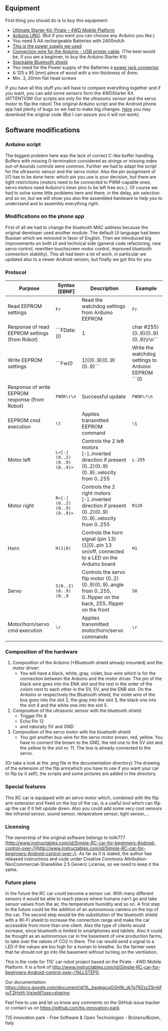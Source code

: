 ## Equipment

First thing you should do is to buy this equipment:

* [Ultimate Starter Kit: Pirate – 4WD Mobile Platform](http://www.google.com/url?q=http%3A%2F%2Fwww.ebay.it%2Fitm%2FUltimate-Starter-Kit-4WD-Robot-Car-DFRobot-Robotics-Platform-without-Arduino-%2F161177884052%3Fpt%3DUK_Computing_Other_Computing_Networking%26hash%3Ditem2586f35594&sa=D&sntz=1&usg=AFQjCNFsclWrIZmguzXOZ2l50J0sR6UQaw)
* [Arduino UNO](http://www.google.com/url?q=http%3A%2F%2Fwww.exp-tech.de%2FMainboards%2FArduino-Uno-R3.html&sa=D&sntz=1&usg=AFQjCNHGArFMFaQnLCd8ewy8VN35o50w6A). (But if you want you can choose any Arduino you like.)
* You need 5 AA rechargeable Batteries with 2400mA/h
* [This is the power supply we used](http://www.google.com/url?q=http%3A%2F%2Fwww.hobbydirekt.de%2FULTRAMAT-10-Graupner-6410%3A%3A31105.html&sa=D&sntz=1&usg=AFQjCNEGVlLp_pUX0QSUZEL4diPseNTHjg)
* [Connection wire for the Arduino - USB printer cable](http://www.google.com/url?q=http%3A%2F%2Fwww.exp-tech.de%2FZubehoer%2FKabel%2FUSB-Kabel-A-B-180cm.html&sa=D&sntz=1&usg=AFQjCNGyCFDfp5prfzifM4VIoPf9ZOmrWg). (The best would be, if you are a beginner, to buy the Arduino Starter Kit)
*  [Stackable Bluetooth shield](http://www.google.com/url?q=http%3A%2F%2Fwww.exp-tech.de%2FShields%2FStackable-Bluetooth-Shield-v2-2-Master-Slave.html&sa=D&sntz=1&usg=AFQjCNH2JAunmOozX3M2P8sK0N3S5HT0Xg)
* You need for the Power supply of the Batteries a [power jack connector](http://www.google.it/url?sa=i&rct=j&q=&esrc=s&source=images&cd=&cad=rja&uact=8&docid=ANLm9SJzSQyMWM&tbnid=NVHLy_ufW8dfwM:&ved=0CAUQjRw&url=http://www.aliexpress.com/item/CCTV-5-5mm-x-2-1mm-Female-Male-DC-Power-Jack-Connector-free-shipping/520393587.html&ei=-zH8U_iRDq3G7AaltoCgAg&bvm=bv.73612305,d.bGE&psig=AFQjCNEEyAgf-KXzFsm741qSrjV5iHZWBA&ust=1409123087640777)
* A 125 x 95 [mm] piece of wood with a min thickness of 4mm.
* Min. 3, 20mm flat head screws

If you have all this stuff you will have to compare everything together and if you want, you can add some sensors form the 4WDStarter Kit. (ATTENTION! Our scripts are only for the ultrasonic sensor and the servo motor to flip the robot)
The original Arduino script and the Android phone app had plenty of bugs so we had to make big changes. [Here](http://www.google.com/url?q=http%3A%2F%2Fwww.instructables.com%2Fid%2FSimple-RC-car-for-beginners-Android-control-over-%2F&sa=D&sntz=1&usg=AFQjCNG8QoCKxEOKsWGcAQMe-jnU9oSa_g) you may download the original code (But I can assure you it will not work).

## Software modifications

### Arduino script

The biggest problem here was the lack of correct C-like buffer handling. Buffers with missing 0-termination considered as strings or missing index out-of-bounds controls were common. Further we had to adapt the script for the ultrasonic sensor and the servo motor. Also the pin assignment of I/O has to be done here: which pin you use is your decision, but there are tight restrictions (motors need to be connected to PWM-capable ones, servo motors need Arduino's timer pins to be left free ecc.). Of course we had to solve some little problems here and there, in the delay, pin selection and so on, but we will show you also the assembled hardware to help you to understand and to assembly everything right.

### Modifications on the phone app

First of all we had to change the bluetooth MAC address because the original developer used another module. The default UI language had been Russian which we removed in favor of English. Then we introduced big improvements on both UI and technical side (general code refactoring, new servo control, rewritten touchscreen motor control, improved bluetooth connection stability). This all had been a lot of work, in particular we updated also to a newer Android version, but finally we got this for you.

### Protocol

| Purpose | Syntax [EBNF] | Description | Example |
|---------|---------------|-------------|---------|
| Read EEPROM settings | ```Fr``` | Read the watchdog settings from Arduino EEPROM | ```Fr``` |
| Response of read EEPROM settings (from Robot) | ```FData:(0|1|char #255)(0..9)(0..9)(0..9)\r\n``` | ```(0|1|char #255)..0``` means watchdog disabled - 999999ms, 1 means watchdog enabled with specified time, char #255 means factory default watchdog (EEPROM still empty) - 2500ms (0..9)(0..9)(0..9)..watchdog time in xxx00ms format (1/10 of seconds) | ```FData:0000\r\n```|
| Write EEPROM settings | ```Fw(0|1)[(0..9)(0..9)(0..9)``` | Write the watchdog settings to Arduino EEPROM ```(0|1)..0``` means watchdog disabled - ```999999ms```, 1 means watchdog enabled with specified time ```(0..9)(0..9)(0..9)```..watchdog time in xxx00ms format (1/10 of seconds) | ```Fw1243``` |
| Response of write EEPROM response (from Robot) | ```FWOK\r\n``` | Successful update | ```FWOK\r\n```|
| EEPROM cmd execution | ```\t``` | Applies transmitted EEPROM command | ```\ţ``` |
| Motor left | ```L<[-](0..2)(0..9)(0..9)>``` | Controls the 2 left motors [-]..inverted direction if present (0..2)(0..9)(0..9)..velocity from 0..255 | ```L-255``` |
| Motor right | ```R<[-](0..2)(0..9)(0..9)>``` | Controls the 2 right motors [-]..inverted direction if present \(0..2)(0..9)(0..9)..velocity from 0..255 | ```R120``` |
| Horn | ```H(1\|0)``` | Controls the horn signal (pin 13) (1\|0)..pin 13 on/off, connected to a LED on the Arduino board | ```H1``` |
| Servo | ```S(0..2)(0..9)(0..9``` | Controls the servo flip motor (0..2)(0..9)(0..9)..angle from 0..255, 0..flipper on the back, 255..flipper on the front | ```S0```|
| Motor/horn/servo cmd execution | ```\r``` | Applies transmitted motor/horn/servo commands | ```\r``` |


### Composition of the hardware

1. Composition of the Arduino (*Bluetooth shield already mounted) and the motor driver:
     * You will have a black, white, gray, violet, bus-wire which is for the connection between the Arduino and the motor driver. The pin of the black wire goes into the ENA slot and the rest in the order of the colors next to each other in the 5V, 5V, and the ENB slot. On the Arduino or respectively the Bluetooth shield, the violet wire of the bus goes into the slot 2, the gray into the slot 3, the black one into the slot 4 and the white one into the slot 5.
2. Composition of the ultrasonic sensor with the bluetooth shield:
     * Trigger Pin 8
     * Echo Pin 12
     * and naturally 5V and GND
3. Composition of the servo motor with the bluetooth shield:
     * You got another bus-wire for the servo motor brown, red, yellow. You have to connect the brown to the GND, the red one to the 5V slot and the yellow to the slot nr. 11. The bus is already connected to the servo.

(Or take a look at the .png file in the documentation directory)
The drawing of the extension of the flip arm(which you have to use if you want your car to flip by it self), the scripts and some pictures are added in the directory.

### Special features
This RC car is equipped with an servo motor which, combined with the flip arm extension and fixed on the top of the car, is a useful tool which can flip up the car if it felt upside down.
Also you could add some very cool sensors like infrared sensor, sound sensor, temperature sensor, light sensor,...

### Licensing

The ownership of the original software belongs to tolik777 [http://www.instructables.com/id/Simple-RC-car-for-beginners-Android-control-over-/](http://www.instructables.com/id/Simple-RC-car-for-beginners-Android-control-over-/). As far as it is stated, the author has released instructions and code under Creative Commons Attribution-NonCommercial-ShareAlike 2.5 Generic License, so we need to keep it the same.

### Future plans

In the future the RC car could become a sensor car. With many different sensors it would be able to reach places where humans can’t go and take sensor values from the air, the temperature humidity and so on. A first step to the future could be the addition of an autonomous camera on the top of the car.
The second step would be the substitution of the bluetooth shield with a Wi-Fi shield to increase the connection range and make the car accessible from more than one client. Also the type of clients would increase, since bluetooth is limited to smartphones and tablets.
Also it could be thought as an autonomous car in the basement of vine production farms, to take over the values of CO2 in there. The car would send a signal to a LED if the values are too high for a human to breathe. So the farmer sees that he should not go into the basement without turning on the ventilation.




This is the code for TIS' car robot project based on the Pirate - 4WD Mobile
Platform. It is a fork of http://www.instructables.com/id/Simple-RC-car-for-beginners-Android-control-over-/?ALLSTEPS.

Our documentation: https://docs.google.com/document/d/1IL_beqkgcuiGGH9j_lA7q79ZszZSrrkFruT2HyHj-Vg/edit?usp=sharing

Feel free to use and let us know any comments on the GitHub issue tracker or
contact us on https://github.com/tis-innovation-park.

TIS innovation park - Free Software & Open Technologies - Bolzano/Bozen, Italy
